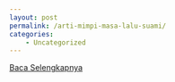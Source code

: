 ```yaml
---
layout: post
permalink: /arti-mimpi-masa-lalu-suami/
categories:
    - Uncategorized
---
```


[Baca Selengkapnya](/10)